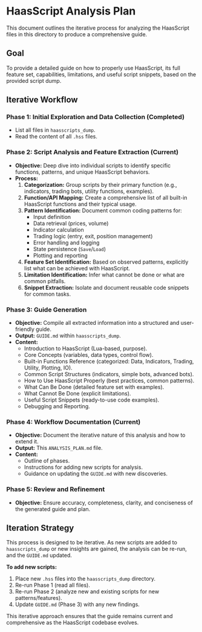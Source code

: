 # HaasScript Analysis Plan

This document outlines the iterative process for analyzing the HaasScript files in this directory to produce a comprehensive guide.

## Goal
To provide a detailed guide on how to properly use HaasScript, its full feature set, capabilities, limitations, and useful script snippets, based on the provided script dump.

## Iterative Workflow

### Phase 1: Initial Exploration and Data Collection (Completed)
- List all files in `haasscripts_dump`.
- Read the content of all `.hss` files.

### Phase 2: Script Analysis and Feature Extraction (Current)
- **Objective:** Deep dive into individual scripts to identify specific functions, patterns, and unique HaasScript behaviors.
- **Process:**
    1.  **Categorization:** Group scripts by their primary function (e.g., indicators, trading bots, utility functions, examples).
    2.  **Function/API Mapping:** Create a comprehensive list of all built-in HaasScript functions and their typical usage.
    3.  **Pattern Identification:** Document common coding patterns for:
        *   Input definition
        *   Data retrieval (prices, volume)
        *   Indicator calculation
        *   Trading logic (entry, exit, position management)
        *   Error handling and logging
        *   State persistence (`Save`/`Load`)
        *   Plotting and reporting
    4.  **Feature Set Identification:** Based on observed patterns, explicitly list what can be achieved with HaasScript.
    5.  **Limitation Identification:** Infer what cannot be done or what are common pitfalls.
    6.  **Snippet Extraction:** Isolate and document reusable code snippets for common tasks.

### Phase 3: Guide Generation
- **Objective:** Compile all extracted information into a structured and user-friendly guide.
- **Output:** `GUIDE.md` within `haasscripts_dump`.
- **Content:**
    *   Introduction to HaasScript (Lua-based, purpose).
    *   Core Concepts (variables, data types, control flow).
    *   Built-in Functions Reference (categorized: Data, Indicators, Trading, Utility, Plotting, IO).
    *   Common Script Structures (indicators, simple bots, advanced bots).
    *   How to Use HaasScript Properly (best practices, common patterns).
    *   What Can Be Done (detailed feature set with examples).
    *   What Cannot Be Done (explicit limitations).
    *   Useful Script Snippets (ready-to-use code examples).
    *   Debugging and Reporting.

### Phase 4: Workflow Documentation (Current)
- **Objective:** Document the iterative nature of this analysis and how to extend it.
- **Output:** This `ANALYSIS_PLAN.md` file.
- **Content:**
    *   Outline of phases.
    *   Instructions for adding new scripts for analysis.
    *   Guidance on updating the `GUIDE.md` with new discoveries.

### Phase 5: Review and Refinement
- **Objective:** Ensure accuracy, completeness, clarity, and conciseness of the generated guide and plan.

## Iteration Strategy
This process is designed to be iterative. As new scripts are added to `haasscripts_dump` or new insights are gained, the analysis can be re-run, and the `GUIDE.md` updated.

**To add new scripts:**
1.  Place new `.hss` files into the `haasscripts_dump` directory.
2.  Re-run Phase 1 (read all files).
3.  Re-run Phase 2 (analyze new and existing scripts for new patterns/features).
4.  Update `GUIDE.md` (Phase 3) with any new findings.

This iterative approach ensures that the guide remains current and comprehensive as the HaasScript codebase evolves.
